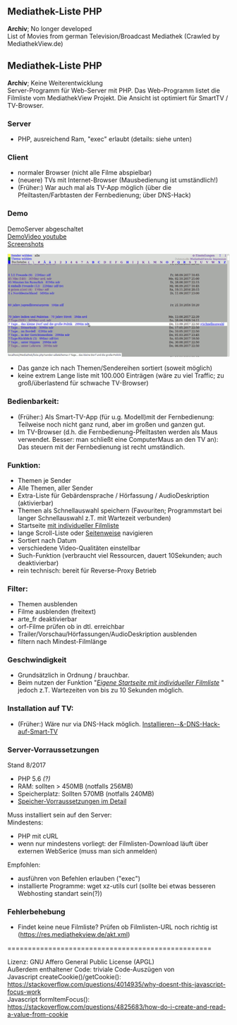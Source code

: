 Mediathek-Liste PHP
---------------------------------------------------------------------------------------
**Archiv**; No longer developed  
List of Movies from german Television/Broadcast Mediathek (Crawled by MediathekView.de)

Mediathek-Liste PHP
---------------------------------------------------------------------------------------
**Archiv**; Keine Weiterentwicklung  
Server-Programm für Web-Server mit PHP.
Das Web-Programm listet die Filmliste vom MediathekView Projekt. Die Ansicht ist optimiert für SmartTV / TV-Browser.

### Server
* PHP, ausreichend Ram, "exec" erlaubt (details: siehe unten)

### Client
 * normaler Browser (nicht alle Filme abspielbar)
 * (neuere) TVs mit Internet-Browser (Mausbedienung ist umständlich!)
 * (Früher:) War auch mal als TV-App möglich (über die Pfeiltasten/Farbtasten der Fernbedienung; über DNS-Hack)



### Demo
DemoServer abgeschaltet  
[DemoVideo youtube](https://youtu.be/DLFDfNCTSYQ)  
[Screenshots](https://github.com/soerenj/mediatheklistePHP/wiki)    

![Screenshot mit Themenliste](img/screenshots/Bildschirmfoto_themenliste.png)


* Das ganze ich nach Themen/Sendereihen sortiert (soweit möglich)
* keine extrem Lange liste mit 100.000 Einträgen (wäre zu viel Traffic; zu groß/überlastend für schwache TV-Browser)


### Bedienbarkeit:

  * (Früher:) Als Smart-TV-App (für u.g. Modell)mit der Fernbedienung: Teilweise noch nicht ganz rund, aber im großen und ganzen gut.
  * Im TV-Browser (d.h. die Fernbedienung-Pfeiltasten werden als Maus verwendet. Besser: man schließt eine ComputerMaus an den TV an): Das steuern mit der Fernbedienung ist recht umständlich.


### Funktion:
  * Themen je Sender
  * Alle Themen, aller Sender 
  * Extra-Liste für Gebärdensprache / Hörfassung / AudioDeskription (aktivierbar)
  * Themen als Schnellauswahl speichern (Favouriten; Programmstart bei langer Schnellauswahl z.T. mit Wartezeit verbunden)
  * Startseite [mit individueller Filmliste](https://raw.githubusercontent.com/soerenj/mediatheklistePHP/master/img/screenshots/Bildschirmfoto_schnellauswahl.png)
  * lange Scroll-Liste oder [Seitenweise](https://raw.githubusercontent.com/soerenj/mediatheklistePHP/master/img/screenshots/Bildschirmfoto_themenliste_seitenweise.png) navigieren
  * Sortiert nach Datum
  * verschiedene Video-Qualitäten einstellbar
  * Such-Funktion (verbraucht viel Ressourcen, dauert 10Sekunden; auch deaktivierbar)
  * rein technisch: bereit für Reverse-Proxy Betrieb

### Filter:
  * Themen ausblenden
  * Filme ausblenden (freitext)
  * arte_fr deaktivierbar
  * orf-Filme prüfen ob in dtl. erreichbar 
  * Trailer/Vorschau/Hörfassungen/AudioDeskription ausblenden
  * filtern nach Mindest-Filmlänge  

### Geschwindigkeit
  * Grundsätzlich in Ordnung / brauchbar.
  * Beim nutzen der Funktion "[*Eigene Startseite mit individueller Filmliste*](https://raw.githubusercontent.com/soerenj/mediatheklistePHP/master/img/screenshots/Bildschirmfoto_schnellauswahl.png) " jedoch z.T. Wartezeiten von bis zu 10 Sekunden möglich.
  
### Installation auf TV:

  * (Früher:) Wäre nur via DNS-Hack möglich. [Installieren--&-DNS-Hack-auf-Smart-TV](https://github.com/soerenj/mediatheklistePHP/wiki/Installieren--&-DNS-Hack-auf-Smart-TV)
  

### Server-Vorraussetzungen
Stand 8/2017  
- PHP 5.6 *(?)*
- RAM: sollten > 450MB (notfalls 256MB)
- Speicherplatz: Sollten 570MB (notfalls 240MB)
- [Speicher-Vorraussetzungen im Detail](https://github.com/soerenj/mediatheklistePHP/wiki/Speicher-Vorraussetzungen-im-Detail)

Muss installiert sein auf den Server:  
Mindestens:  
- PHP mit cURL  
- wenn nur mindestens vorliegt: der Filmlisten-Download läuft über externen WebSerice (muss man sich anmelden)  

Empfohlen:  
- ausführen von Befehlen erlauben ("exec")
- installierte Programme: wget xz-utils curl (sollte bei etwas besseren Webhosting standart sein(?))

### Fehlerbehebung
- Findet keine neue Filmliste? Prüfen ob Filmlisten-URL noch richtig ist (https://res.mediathekview.de/akt.xml)

==================================================

Lizenz:  GNU Affero General Public License (APGL)  
Außerdem enthaltener Code: 
        triviale Code-Auszügen von  
                Javascript createCookie()/getCookie(): https://stackoverflow.com/questions/4014935/why-doesnt-this-javascript-focus-work  
                Javascript formItemFocus(): https://stackoverflow.com/questions/4825683/how-do-i-create-and-read-a-value-from-cookie  

